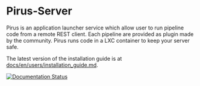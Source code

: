 # Pirus-Server

Pirus is an application launcher service which allow user to run pipeline code from a remote REST client. Each pipeline are provided as plugin made by the community. Pirus runs code in a LXC container to keep your server safe.   

The latest version of the installation guide is at [docs/en/users/installation_guide.md](docs/en/users/installation_guide.md).

[![Documentation Status](https://readthedocs.org/projects/pirus/badge/?version=latest)](http://pirus.readthedocs.io/fr/latest/?badge=latest)
